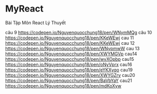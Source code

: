 # MyReact
Bài Tập Môn React
Lý Thuyết 

câu  9 https://codepen.io/Nguyenquocchung18/pen/WNymMQg
câu 10 https://codepen.io/Nguyenquocchung18/pen/KKeWEwj
cau 11 https://codepen.io/Nguyenquocchung18/pen/KKeWEwj
cau 12 https://codepen.io/Nguyenquocchung18/pen/WNypmwW
cau 13 https://codepen.io/Nguyenquocchung18/pen/XWYMGVp
cau14  https://codepen.io/Nguyenquocchung18/pen/wvXOpbp
cau15 https://codepen.io/Nguyenquocchung18/pen/oNyVprx
cau16 https://codepen.io/Nguyenquocchung18/pen/eYKXyqo
cau19 https://codepen.io/Nguyenquocchung18/pen/XWYGZrv
cau20 https://codepen.io/Nguyenquocchung18/pen/BaVbYaY
cau21 https://codepen.io/Nguyenquocchung18/pen/mdKoXyw
